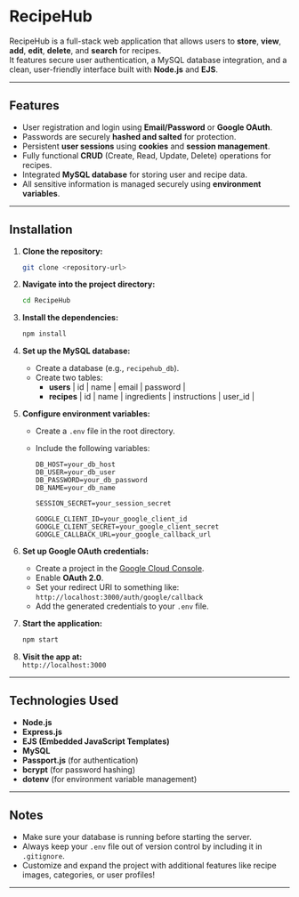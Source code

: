 # RecipeHub

RecipeHub is a full-stack web application that allows users to **store**, **view**, **add**, **edit**, **delete**, and **search** for recipes.  
It features secure user authentication, a MySQL database integration, and a clean, user-friendly interface built with **Node.js** and **EJS**.

---

## Features

- User registration and login using **Email/Password** or **Google OAuth**.
- Passwords are securely **hashed and salted** for protection.
- Persistent **user sessions** using **cookies** and **session management**.
- Fully functional **CRUD** (Create, Read, Update, Delete) operations for recipes.
- Integrated **MySQL database** for storing user and recipe data.
- All sensitive information is managed securely using **environment variables**.

---

## Installation

1. **Clone the repository:**

   ```bash
   git clone <repository-url>
   ```

2. **Navigate into the project directory:**

   ```bash
   cd RecipeHub
   ```

3. **Install the dependencies:**

   ```bash
   npm install
   ```

4. **Set up the MySQL database:**
   - Create a database (e.g., `recipehub_db`).
   - Create two tables:
     - **users**
       | id | name | email | password |
     - **recipes**
       | id | name | ingredients | instructions | user_id |

5. **Configure environment variables:**
   - Create a `.env` file in the root directory.
   - Include the following variables:

     ```plaintext
     DB_HOST=your_db_host
     DB_USER=your_db_user
     DB_PASSWORD=your_db_password
     DB_NAME=your_db_name
     
     SESSION_SECRET=your_session_secret
     
     GOOGLE_CLIENT_ID=your_google_client_id
     GOOGLE_CLIENT_SECRET=your_google_client_secret
     GOOGLE_CALLBACK_URL=your_google_callback_url
     ```

6. **Set up Google OAuth credentials:**
   - Create a project in the [Google Cloud Console](https://console.cloud.google.com/).
   - Enable **OAuth 2.0**.
   - Set your redirect URI to something like:  
     `http://localhost:3000/auth/google/callback`
   - Add the generated credentials to your `.env` file.

7. **Start the application:**

   ```bash
   npm start
   ```

8. **Visit the app at:**  
   `http://localhost:3000`

---

## Technologies Used

- **Node.js**
- **Express.js**
- **EJS (Embedded JavaScript Templates)**
- **MySQL**
- **Passport.js** (for authentication)
- **bcrypt** (for password hashing)
- **dotenv** (for environment variable management)

---

## Notes

- Make sure your database is running before starting the server.
- Always keep your `.env` file out of version control by including it in `.gitignore`.
- Customize and expand the project with additional features like recipe images, categories, or user profiles!

---
